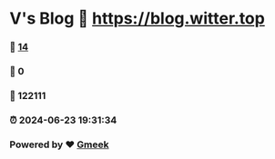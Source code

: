 # V's Blog :link: https://blog.witter.top 
### :page_facing_up: [14](https://blog.witter.top/tag.html) 
### :speech_balloon: 0 
### :hibiscus: 122111 
### :alarm_clock: 2024-06-23 19:31:34 
### Powered by :heart: [Gmeek](https://github.com/Meekdai/Gmeek)
